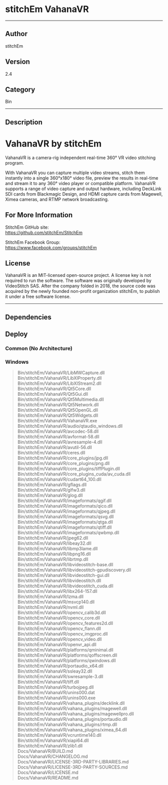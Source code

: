 # stitchEm VahanaVR
___

## Author
stitchEm

## Version
2.4

## Category
Bin

___

## Description
<h1>VahanaVR by stitchEm</h1>

<p>VahanaVR is a camera-rig independent real-time 360&deg; VR video stitching program.</p>

<p>With VahanaVR you can capture multiple video streams, stitch them instantly into a single 360&deg;x180&deg; video file, preview the results in real-time and stream it to any 360&deg; video player or compatible platform. VahanaVR supports a range of video capture and output hardware, including DeckLink SDI cards from Blackmagic Design, and HDMI capture cards from Magewell, Ximea cameras, and RTMP network broadcasting.</p>

<h2>For More Information</h2>

<p>StitchEm GitHub site:<br>
<a href="https://github.com/stitchEm/StitchEm">https://github.com/stitchEm/StitchEm</a></p>

<p>StitchEm Facebook Group:<br>
<a href="https://www.facebook.com/groups/stitchEm">https://www.facebook.com/groups/stitchEm</a></p>

<h2>License</h2>
<p>VahanaVR is an MIT-licensed open-source project. A license key is not required to run the software. The software was originally developed by VideoStitch SAS. After the company folded in 2018, the source code was acquired by the newly founded non-profit organization stitchEm, to publish it under a free software license.</p>


___

## Dependencies

## Deploy

### Common (No Architecture)


### Windows

> Bin/stitchEm/VahanaVR/LibMWCapture.dll  
> Bin/stitchEm/VahanaVR/LibXIProperty.dll  
> Bin/stitchEm/VahanaVR/LibXIStream2.dll  
> Bin/stitchEm/VahanaVR/Qt5Core.dll  
> Bin/stitchEm/VahanaVR/Qt5Gui.dll  
> Bin/stitchEm/VahanaVR/Qt5Multimedia.dll  
> Bin/stitchEm/VahanaVR/Qt5Network.dll  
> Bin/stitchEm/VahanaVR/Qt5OpenGL.dll  
> Bin/stitchEm/VahanaVR/Qt5Widgets.dll  
> Bin/stitchEm/VahanaVR/VahanaVR.exe  
> Bin/stitchEm/VahanaVR/audio/qtaudio_windows.dll  
> Bin/stitchEm/VahanaVR/avcodec-58.dll  
> Bin/stitchEm/VahanaVR/avformat-58.dll  
> Bin/stitchEm/VahanaVR/avresample-4.dll  
> Bin/stitchEm/VahanaVR/avutil-56.dll  
> Bin/stitchEm/VahanaVR/ceres.dll  
> Bin/stitchEm/VahanaVR/core_plugins/jpg.dll  
> Bin/stitchEm/VahanaVR/core_plugins/png.dll  
> Bin/stitchEm/VahanaVR/core_plugins/tiffPlugin.dll  
> Bin/stitchEm/VahanaVR/core_plugins_cuda/av_cuda.dll  
> Bin/stitchEm/VahanaVR/cudart64_100.dll  
> Bin/stitchEm/VahanaVR/gflags.dll  
> Bin/stitchEm/VahanaVR/glfw3.dll  
> Bin/stitchEm/VahanaVR/glog.dll  
> Bin/stitchEm/VahanaVR/imageformats/qgif.dll  
> Bin/stitchEm/VahanaVR/imageformats/qico.dll  
> Bin/stitchEm/VahanaVR/imageformats/qjpeg.dll  
> Bin/stitchEm/VahanaVR/imageformats/qsvg.dll  
> Bin/stitchEm/VahanaVR/imageformats/qtga.dll  
> Bin/stitchEm/VahanaVR/imageformats/qtiff.dll  
> Bin/stitchEm/VahanaVR/imageformats/qwbmp.dll  
> Bin/stitchEm/VahanaVR/jpeg62.dll  
> Bin/stitchEm/VahanaVR/libeay32.dll  
> Bin/stitchEm/VahanaVR/libmp3lame.dll  
> Bin/stitchEm/VahanaVR/libpng16.dll  
> Bin/stitchEm/VahanaVR/librtmp.dll  
> Bin/stitchEm/VahanaVR/libvideostitch-base.dll  
> Bin/stitchEm/VahanaVR/libvideostitch-gpudiscovery.dll  
> Bin/stitchEm/VahanaVR/libvideostitch-gui.dll  
> Bin/stitchEm/VahanaVR/libvideostitch.dll  
> Bin/stitchEm/VahanaVR/libvideostitch_cuda.dll  
> Bin/stitchEm/VahanaVR/libx264-157.dll  
> Bin/stitchEm/VahanaVR/lzma.dll  
> Bin/stitchEm/VahanaVR/msvcp140.dll  
> Bin/stitchEm/VahanaVR/nvml.dll  
> Bin/stitchEm/VahanaVR/opencv_calib3d.dll  
> Bin/stitchEm/VahanaVR/opencv_core.dll  
> Bin/stitchEm/VahanaVR/opencv_features2d.dll  
> Bin/stitchEm/VahanaVR/opencv_flann.dll  
> Bin/stitchEm/VahanaVR/opencv_imgproc.dll  
> Bin/stitchEm/VahanaVR/opencv_video.dll  
> Bin/stitchEm/VahanaVR/openvr_api.dll  
> Bin/stitchEm/VahanaVR/platforms/qminimal.dll  
> Bin/stitchEm/VahanaVR/platforms/qoffscreen.dll  
> Bin/stitchEm/VahanaVR/platforms/qwindows.dll  
> Bin/stitchEm/VahanaVR/portaudio_x64.dll  
> Bin/stitchEm/VahanaVR/ssleay32.dll  
> Bin/stitchEm/VahanaVR/swresample-3.dll  
> Bin/stitchEm/VahanaVR/tiff.dll  
> Bin/stitchEm/VahanaVR/turbojpeg.dll  
> Bin/stitchEm/VahanaVR/unins000.dat  
> Bin/stitchEm/VahanaVR/unins000.exe  
> Bin/stitchEm/VahanaVR/vahana_plugins/decklink.dll  
> Bin/stitchEm/VahanaVR/vahana_plugins/magewell.dll  
> Bin/stitchEm/VahanaVR/vahana_plugins/magewellpro.dll  
> Bin/stitchEm/VahanaVR/vahana_plugins/portaudio.dll  
> Bin/stitchEm/VahanaVR/vahana_plugins/rtmp.dll  
> Bin/stitchEm/VahanaVR/vahana_plugins/ximea_64.dll  
> Bin/stitchEm/VahanaVR/vcruntime140.dll  
> Bin/stitchEm/VahanaVR/xiapi64.dll  
> Bin/stitchEm/VahanaVR/zlib1.dll  
> Docs/VahanaVR/BUILD.md  
> Docs/VahanaVR/CHANGELOG.md  
> Docs/VahanaVR/LICENSE-3RD-PARTY-LIBRARIES.md  
> Docs/VahanaVR/LICENSE-3RD-PARTY-SOURCES.md  
> Docs/VahanaVR/LICENSE.md  
> Docs/VahanaVR/README.md  
